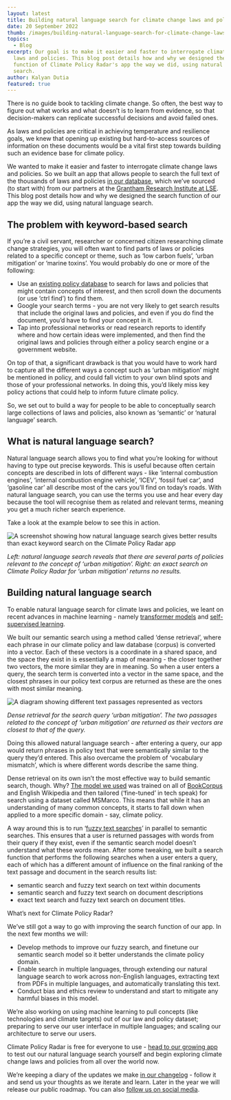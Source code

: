 ```yaml
---
layout: latest
title: Building natural language search for climate change laws and policies
date: 20 September 2022
thumb: /images/building-natural-language-search-for-climate-change-laws-and-policies/natural-language-search-on-climate-policy-radar.jpg
topics:
  - Blog
excerpt: Our goal is to make it easier and faster to interrogate climate change
  laws and policies. This blog post details how and why we designed the search
  function of Climate Policy Radar's app the way we did, using natural language
  search.
author: Kalyan Dutia
featured: true
---
```

There is no guide book to tackling climate change. So often, the best way to figure out what works and what doesn’t is to learn from evidence, so that decision-makers can replicate successful decisions and avoid failed ones. 

As laws and policies are critical in achieving temperature and resilience goals, we knew that opening up existing but hard-to-access sources of information on these documents would be a vital first step towards building such an evidence base for climate policy. 

We wanted to make it easier and faster to interrogate climate change laws and policies. So we built an app that allows people to search the full text of the thousands of laws and policies [in our database](https://climatepolicyradar.org/latest/climate-policy-radar-launches-its-global-climate-policy-database), which we’ve sourced (to start with) from our partners at the [Grantham Research Institute at LSE](https://www.lse.ac.uk/granthaminstitute/). This blog post details how and why we designed the search function of our app the way we did, using natural language search.

## The problem with keyword-based search

If you’re a civil servant, researcher or concerned citizen researching climate change strategies, you will often want to find parts of laws or policies related to a specific concept or theme, such as ‘low carbon fuels’, ‘urban mitigation’ or ‘marine toxins’. You would probably do one or more of the following:

* Use an [existing policy database](https://climate-laws.org/) to search for laws and policies that might contain concepts of interest, and then scroll down the documents  (or use ‘ctrl find’) to find them.
* Google your search terms - you are not very likely to get search results that include the original laws and policies, and even if you do find the document, you’d have to find your concept in it.
* Tap into professional networks or read research reports to identify where and how certain ideas were implemented, and then find the original laws and policies through either a policy search engine or a government website.

On top of that, a significant drawback is that you would have to work hard to capture all the different ways a concept such as ‘urban mitigation’ might be mentioned in policy, and could fall victim to your own blind spots and those of your professional networks. In doing this, you’d likely miss key policy actions that could help to inform future climate policy.

So, we set out to build a way for people to be able to conceptually search large collections of laws and policies, also known as ‘semantic’ or ‘natural language’ search.

## What is natural language search?

Natural language search allows you to find what you’re looking for without having to type out precise keywords. This is useful because often certain concepts are described in lots of different ways - like ‘internal combustion engines’, ‘internal combustion engine vehicle’, ‘ICEV’, ‘fossil fuel car’, and ‘gasoline car’ all describe most of the cars you’ll find on today’s roads. With natural language search, you can use the terms you use and hear every day because the tool will recognise them as related and relevant terms, meaning you get a much richer search experience.

Take a look at the example below to see this in action.

![A screenshot showing how natural language search gives better results than exact keyword search on the Climate Policy Radar app](/images/building-natural-language-search-for-climate-change-laws-and-policies/natural-language-search-of-climate-laws-and-policies.jpg "Natural language search on Climate Policy Radar")

*Left: natural language search reveals that there are several parts of policies relevant to the concept of ‘urban mitigation’. Right: an exact search on Climate Policy Radar for ‘urban mitigation’ returns no results.*

## Building natural language search

To enable natural language search for climate laws and policies, we leant on recent advances in machine learning - namely [transformer models](https://en.wikipedia.org/wiki/Transformer_(machine_learning_model)) and [self-supervised learning](https://neptune.ai/blog/self-supervised-learning). 

We built our semantic search using a method called ‘dense retrieval’, where each phrase in our climate policy and law database (corpus) is converted into a vector. Each of these vectors is a coordinate in a shared space, and the space they exist in is essentially a map of meaning - the closer together two vectors, the more similar they are in meaning. So when a user enters a query, the search term is converted into a vector in the same space, and the closest phrases in our policy text corpus are returned as these are the ones with most similar meaning.

![A diagram showing different text passages represented as vectors](/images/building-natural-language-search-for-climate-change-laws-and-policies/dense-retrieval-for-urban-mitigation-on-climate-policy-radar.jpg "Dense retrieval for the search query ‘urban mitigation’")

*Dense retrieval for the search query ‘urban mitigation’. The two passages related to the concept of ‘urban mitigation’ are returned as their vectors are closest to that of the query.*

Doing this allowed natural language search - after entering a query, our app would return phrases in policy text that were semantically similar to the query they’d entered. This also overcame the problem of ‘vocabulary mismatch’, which is where different words describe the same thing.

Dense retrieval on its own isn’t the most effective way to build semantic search, though. Why? [The model we used](https://huggingface.co/sentence-transformers/msmarco-distilbert-dot-v5) was trained on all of [BookCorpus](https://arxiv.org/abs/1506.06724v1) and English Wikipedia and then tailored (‘fine-tuned’ in tech speak) for search using a dataset called MSMarco. This means that while it has an understanding of many common concepts, it starts to fall down when applied to a more specific domain - say, climate policy.

A way around this is to run ‘[fuzzy text searches](https://www.elastic.co/guide/en/elasticsearch/reference/current/query-dsl-match-query.html)’ in parallel to semantic searches. This ensures that a user is returned passages with words from their query if they exist, even if the semantic search model doesn’t understand what these words mean. After some tweaking, we built a search function that performs the following searches when a user enters a query, each of which has a different amount of influence on the final ranking of the text passage and document in the search results list:

* semantic search and fuzzy text search on text within documents
* semantic search and fuzzy text search on document descriptions
* exact text search and fuzzy text search on document titles.

What’s next for Climate Policy Radar?

We’ve still got a way to go with improving the search function of our app. In the next few months we will:

* Develop methods to improve our fuzzy search, and finetune our semantic search model so it better understands the climate policy domain. 
* Enable search in multiple languages, through extending our natural language search to work across non-English languages, extracting text from PDFs in multiple languages, and automatically translating this text.
* Conduct bias and ethics review to understand and start to mitigate any harmful biases in this model.

We’re also working on using machine learning to pull concepts (like technologies and climate targets) out of our law and policy dataset; preparing to serve our user interface in multiple languages; and scaling our architecture to serve our users. 

Climate Policy Radar is free for everyone to use - [head to our growing app](https://app.climatepolicyradar.org/) to test out our natural language search yourself and begin exploring climate change laws and policies from all over the world now.

We’re keeping a diary of the updates we make [in our changelog](https://climatepolicyradar.notion.site/Climate-Policy-Radar-s-Public-Changelog-1f028d2141e946adaebb8a420f50029c) - follow it and send us your thoughts as we iterate and learn. Later in the year we will release our public roadmap. You can also [follow us on social media](https://twitter.com/climatepolradar).